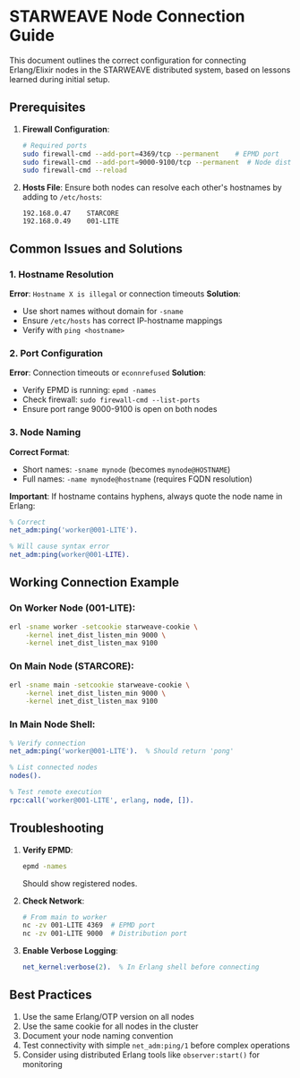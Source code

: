 # STARWEAVE Node Connection Guide

This document outlines the correct configuration for connecting Erlang/Elixir nodes in the STARWEAVE distributed system, based on lessons learned during initial setup.

## Prerequisites

1. **Firewall Configuration**:
   ```bash
   # Required ports
   sudo firewall-cmd --add-port=4369/tcp --permanent    # EPMD port
   sudo firewall-cmd --add-port=9000-9100/tcp --permanent  # Node distribution ports
   sudo firewall-cmd --reload
   ```

2. **Hosts File**:
   Ensure both nodes can resolve each other's hostnames by adding to `/etc/hosts`:
   ```
   192.168.0.47    STARCORE
   192.168.0.49    001-LITE
   ```

## Common Issues and Solutions

### 1. Hostname Resolution
**Error**: `Hostname X is illegal` or connection timeouts
**Solution**:
- Use short names without domain for `-sname`
- Ensure `/etc/hosts` has correct IP-hostname mappings
- Verify with `ping <hostname>`

### 2. Port Configuration
**Error**: Connection timeouts or `econnrefused`
**Solution**:
- Verify EPMD is running: `epmd -names`
- Check firewall: `sudo firewall-cmd --list-ports`
- Ensure port range 9000-9100 is open on both nodes

### 3. Node Naming
**Correct Format**:
- Short names: `-sname mynode` (becomes `mynode@HOSTNAME`)
- Full names: `-name mynode@hostname` (requires FQDN resolution)

**Important**: If hostname contains hyphens, always quote the node name in Erlang:
```erlang
% Correct
net_adm:ping('worker@001-LITE').

% Will cause syntax error
net_adm:ping(worker@001-LITE).
```

## Working Connection Example

### On Worker Node (001-LITE):
```bash
erl -sname worker -setcookie starweave-cookie \
    -kernel inet_dist_listen_min 9000 \
    -kernel inet_dist_listen_max 9100
```

### On Main Node (STARCORE):
```bash
erl -sname main -setcookie starweave-cookie \
    -kernel inet_dist_listen_min 9000 \
    -kernel inet_dist_listen_max 9100
```

### In Main Node Shell:
```erlang
% Verify connection
net_adm:ping('worker@001-LITE').  % Should return 'pong'

% List connected nodes
nodes().

% Test remote execution
rpc:call('worker@001-LITE', erlang, node, []).
```

## Troubleshooting

1. **Verify EPMD**:
   ```bash
   epmd -names
   ```
   Should show registered nodes.

2. **Check Network**:
   ```bash
   # From main to worker
   nc -zv 001-LITE 4369  # EPMD port
   nc -zv 001-LITE 9000  # Distribution port
   ```

3. **Enable Verbose Logging**:
   ```erlang
   net_kernel:verbose(2).  % In Erlang shell before connecting
   ```

## Best Practices

1. Use the same Erlang/OTP version on all nodes
2. Use the same cookie for all nodes in the cluster
3. Document your node naming convention
4. Test connectivity with simple `net_adm:ping/1` before complex operations
5. Consider using distributed Erlang tools like `observer:start()` for monitoring
